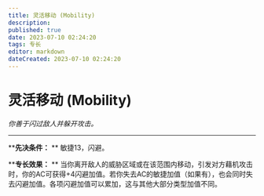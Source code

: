 ```yaml
---
title: 灵活移动 (Mobility)
description: 
published: true
date: 2023-07-10 02:24:20
tags: 专长
editor: markdown
dateCreated: 2023-07-10 02:24:20
---
```


# 灵活移动 (Mobility)

_你善于闪过敌人并躲开攻击。_

---

****先决条件：** ** 敏捷13，闪避。

****专长效果：** **
当你离开敌人的威胁区域或在该范围内移动，引发对方藉机攻击时，你的AC可获得+4闪避加值。若你失去AC的敏捷加值（如果有），也会同时失去闪避加值。各项闪避加值可以累加，这与其他大部分类型加值不同。


